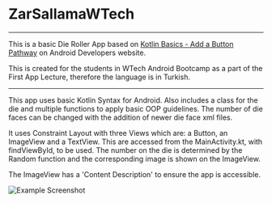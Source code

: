 # ZarSallamaWTech 
------------------
This is a basic Die Roller App based on [Kotlin Basics -  Add a Button Pathway](https://developer.android.com/courses/pathways/android-basics-kotlin-four "Add a Button")
on Android Developers website.

This is created for the students in WTech Android Bootcamp as a part of the First App Lecture, therefore the language is in Turkish.

------------------
This app uses basic Kotlin Syntax for Android. Also includes a class for the die and multiple functions to apply basic OOP guidelines. The number of die faces
can be changed with the addition of newer die face xml files.

It uses Constraint Layout with three Views which are: a Button, an ImageView and a TextView. This are accessed from the MainActivity.kt, with findViewById, to be used. 
The number on the die is determined by the Random function and the corresponding image is shown on the ImageView.

The ImageView has a 'Content Description' to ensure the app is accessible.


![Example Screenshot](https://github.com/bgmylc/ZarSallamaWTech/blob/main/screenshots/example.png?raw=true)



